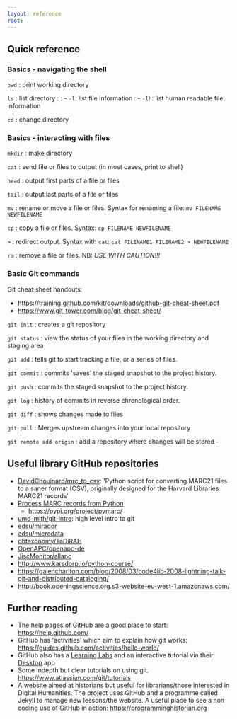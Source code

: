 ```yaml
---
layout: reference
root: .
---
```


## Quick reference

### Basics - navigating the shell

`pwd`
: print working directory

`ls`
: list directory
:
: - `-l`: list file information
: - `-lh`: list human readable file information

`cd`
: change directory

### Basics - interacting with files

`mkdir`
: make directory

`cat`
: send file or files to output (in most cases, print to shell)

`head`
: output first parts of a file or files

`tail`
: output last parts of a file or files

`mv`
: rename or move a file or files. Syntax for renaming a file: `mv FILENAME NEWFILENAME`

`cp`
: copy a file or files. Syntax: `cp FILENAME NEWFILENAME`

`>`
: redirect output. Syntax with `cat`: `cat FILENAME1 FILENAME2 > NEWFILENAME`

`rm`
: remove a file or files. NB: *USE WITH CAUTION!!!*

### Basic Git commands 

Git cheat sheet handouts:

* https://training.github.com/kit/downloads/github-git-cheat-sheet.pdf 
* https://www.git-tower.com/blog/git-cheat-sheet/

`git init`
: creates a git repository

`git status`
: view the status of your files in the working directory and staging area

`git add`
: tells git to start tracking a file, or a series of files. 

`git commit`
: commits 'saves' the staged snapshot to the project history. 

`git push`
: commits the staged snapshot to the project history.

`git log`
: history of commits in reverse chronological order.

`git diff`
: shows changes made to files

`git pull`
: Merges upstream changes into your local repository 

`git remote add origin`
: add a repository where changes will be stored -

## Useful library GitHub repositories

* [DavidChouinard/mrc_to_csv](https://github.com/DavidChouinard/mrc_to_csv): 'Python script for converting MARC21 files to a saner format (CSV), originally designed for the Harvard Libraries MARC21 records'
* [Process MARC records from Python](https://github.com/edsu/pymarc)
  * https://pypi.org/project/pymarc/
* [umd-mith/git-intro](https://umd-mith.github.io/git-intro/): high level intro to git 
* [edsu/mirador](https://github.com/edsu/mirador)
* [edsu/microdata](https://github.com/edsu/microdata)
* [dhtaxonomy/TaDiRAH](https://github.com/dhtaxonomy/TaDiRAH)
* [OpenAPC/openapc-de](https://github.com/OpenAPC/openapc-de)
* [JiscMonitor/allapc](https://github.com/JiscMonitor/allapc)
* http://www.karsdorp.io/python-course/
* https://galencharlton.com/blog/2008/03/code4lib-2008-lightning-talk-git-and-distributed-cataloging/
* http://book.openingscience.org.s3-website-eu-west-1.amazonaws.com/

## Further reading

* The help pages of GitHub are a good place to start: https://help.github.com/ 
* GitHub has 'activities' which aim to explain how git works: https://guides.github.com/activities/hello-world/
* GitHub also has a [Learning Labs](https://lab.github.com/) and an interactive tutorial via their [Desktop](https://desktop.github.com/) app
* Some indepth but clear tutorials on using git. https://www.atlassian.com/git/tutorials
* A website aimed at historians but useful for librarians/those interested in Digital Humanities. The project uses GitHub and a programme called Jekyll to manage new lessons/the website. A useful place to see a non coding use of GitHub in action: https://programminghistorian.org 
